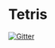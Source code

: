 # Tetris

[![Gitter](https://badges.gitter.im/ryugibo/Tetris.svg)](https://gitter.im/ryugibo/Tetris?utm_source=badge&utm_medium=badge&utm_campaign=pr-badge&utm_content=badge)